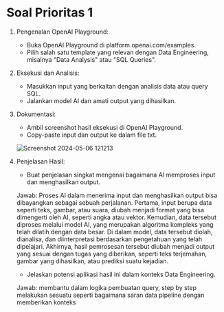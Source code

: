 # Soal Prioritas 1

1. Pengenalan OpenAI Playground:
    - Buka OpenAI Playground di platform.openai.com/examples.
    - Pilih salah satu template yang relevan dengan Data Engineering, misalnya "Data Analysis" atau "SQL Queries".

2. Eksekusi dan Analisis:
    - Masukkan input yang berkaitan dengan analisis data atau query SQL.
    - Jalankan model AI dan amati output yang dihasilkan.

3. Dokumentasi:
    - Ambil screenshot hasil eksekusi di OpenAI Playground.
    - Copy-paste input dan output ke dalam file txt.

    ![Screenshot 2024-05-06 121213](https://github.com/putridia/de_putri-dia-lestari/assets/120665019/b41936e3-5ec5-4da9-8ce8-0de430009e98)

4. Penjelasan Hasil:
    - Buat penjelasan singkat mengenai bagaimana AI memproses input dan menghasilkan output.
    
    Jawab: Proses AI dalam menerima input dan menghasilkan output bisa dibayangkan sebagai sebuah perjalanan. Pertama, input berupa data seperti teks, gambar, atau suara, diubah menjadi format yang bisa dimengerti oleh AI, seperti angka atau vektor. Kemudian, data tersebut diproses melalui model AI, yang merupakan algoritma kompleks yang telah dilatih dengan data besar. Di dalam model, data tersebut diolah, dianalisa, dan diinterpretasi berdasarkan pengetahuan yang telah dipelajari. Akhirnya, hasil pemrosesan tersebut diubah menjadi output yang sesuai dengan tugas yang diberikan, seperti teks terjemahan, gambar yang dihasilkan, atau prediksi suatu kejadian.

    - Jelaskan potensi aplikasi hasil ini dalam konteks Data Engineering.
    
    Jawab: membantu dalam logika pembuatan query, step by step melakukan sesuatu seperti bagaimana saran data pipeline dengan memberikan konteks
